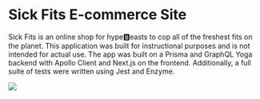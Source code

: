 # Sick Fits E-commerce Site
Sick Fits is an online shop for hype🅱️easts to cop all of the freshest fits on the planet.  This application was built for instructional purposes and is not intended for actual use. The app was built on a Prisma and GraphQL Yoga backend with Apollo Client and Next.js on the frontend. Additionally, a full suite of tests were written using Jest and Enzyme.

![](sickfits.gif)
